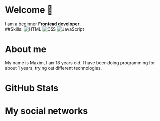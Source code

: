 # Welcome :wave:

I am a beginner **Frontend developer**.<br>
##Skills: ![HTML](https://img.shields.io/badge/-HTML-important?style=flat-square&logo=HTML) ![CSS](https://img.shields.io/badge/-CSS-blue?style=flat-square&logo=CSS) ![JavaScript](https://img.shields.io/badge/-JavaScript-yellow?style=flat-square&logo=JavaScript)



# About me

My name is Maxim, I am 18 years old. I have been doing programming for about 1 years, trying out different technologies.

# GitHub Stats

# My social networks
